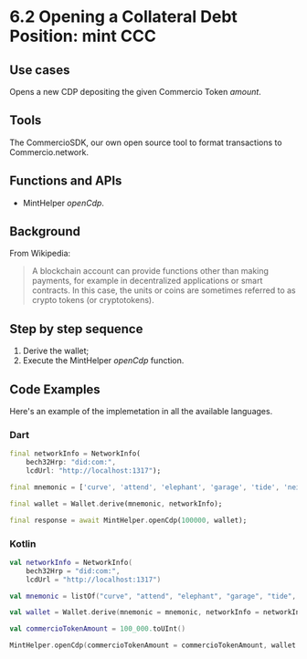 # 6.2 Opening a Collateral Debt Position: mint CCC

## Use cases
Opens a new CDP depositing the given Commercio Token _amount_.

## Tools
The CommercioSDK, our own open source tool to format transactions to Commercio.network.

## Functions and APIs
- MintHelper _openCdp_.

##  Background
From Wikipedia:
> A blockchain account can provide functions other than making payments, for example in decentralized applications or smart contracts. In this case, the units or coins are sometimes referred to as crypto tokens (or cryptotokens). 

## Step by step sequence
1. Derive the wallet;
2. Execute the MintHelper _openCdp_ function.

## Code Examples
Here's an example of the implemetation in all the available languages.

### Dart
```dart
final networkInfo = NetworkInfo(
    bech32Hrp: "did:com:",
    lcdUrl: "http://localhost:1317");

final mnemonic = ['curve', 'attend', 'elephant', 'garage', 'tide', 'neither', 'enforce', 'auction', 'dumb', 'brief', 'divert', 'creek', 'palm', 'equip', 'festival', 'spice', 'race', 'message', 'domain', 'seed', 'ship', 'hunt', 'mercy', 'mail',];

final wallet = Wallet.derive(mnemonic, networkInfo);

final response = await MintHelper.openCdp(100000, wallet);
```

### Kotlin
```kotlin
val networkInfo = NetworkInfo(
    bech32Hrp = "did:com:", 
    lcdUrl = "http://localhost:1317")

val mnemonic = listOf("curve", "attend", "elephant", "garage", "tide", "neither", "enforce", "auction", "dumb", "brief", "divert", "creek", "palm", "equip", "festival", "spice", "race", "message", "domain", "seed", "ship", "hunt", "mercy", "mail")

val wallet = Wallet.derive(mnemonic = mnemonic, networkInfo = networkInfo)

val commercioTokenAmount = 100_000.toUInt()

MintHelper.openCdp(commercioTokenAmount = commercioTokenAmount, wallet = wallet)

```
